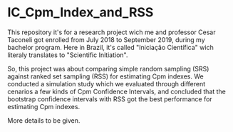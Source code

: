 # IC_Cpm_Index_and_RSS
This repository it's for a research project wich me and professor Cesar Taconeli got enrolled from July 2018 to September 2019, during my bachelor program. Here in Brazil, it's called "Iniciação Científica" wich literaly translates to "Scientific Initiation".

So, this project was about comparing simple random sampling  (SRS) against ranked set sampling (RSS) for estimating Cpm indexes. We conducted a simulation study which we evaluated through different cenarios a few kinds of Cpm Confidence Intervals, and concluded that the bootstrap confidence intervals with RSS got the best performance for estimating Cpm indexes. 

More details to be given.
